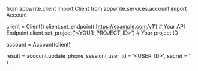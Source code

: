 from appwrite.client import Client
from appwrite.services.account import Account

client = Client()
client.set_endpoint('https://example.com/v1') # Your API Endpoint
client.set_project('<YOUR_PROJECT_ID>') # Your project ID

account = Account(client)

result = account.update_phone_session(
    user_id = '<USER_ID>',
    secret = '<SECRET>'
)
